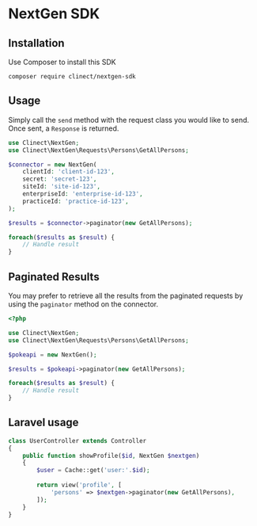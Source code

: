 # NextGen SDK

## Installation

Use Composer to install this SDK

```
composer require clinect/nextgen-sdk
```

## Usage

Simply call the `send` method with the request class you would like to send. Once sent, a `Response` is returned.

```php
use Clinect\NextGen;
use Clinect\NextGen\Requests\Persons\GetAllPersons;

$connector = new NextGen(
    clientId: 'client-id-123',
    secret: 'secret-123',
    siteId: 'site-id-123',
    enterpriseId: 'enterprise-id-123',
    practiceId: 'practice-id-123',
);

$results = $connector->paginator(new GetAllPersons);

foreach($results as $result) {
    // Handle result
}
```

## Paginated Results
You may prefer to retrieve all the results from the paginated requests by using the `paginator` method on the connector.

```php
<?php

use Clinect\NextGen;
use Clinect\NextGen\Requests\Persons\GetAllPersons;

$pokeapi = new NextGen();

$results = $pokeapi->paginator(new GetAllPersons);

foreach($results as $result) {
    // Handle result
}
```

## Laravel usage

```php
class UserController extends Controller
{
    public function showProfile($id, NextGen $nextgen)
    {
        $user = Cache::get('user:'.$id);
        
        return view('profile', [
            'persons' => $nextgen->paginator(new GetAllPersons),
        ]);
    }
}
```
